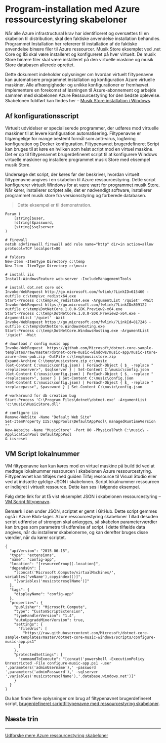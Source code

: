 <properties
   pageTitle="Automatisere program-installation med virtuelt filtypenavne | Microsoft Azure"
   description="Azure virtuelt DotNet Core selvstudium"
   services="virtual-machines-windows"
   documentationCenter="virtual-machines"
   authors="neilpeterson"
   manager="timlt"
   editor="tysonn"
   tags="azure-resource-manager"/>

<tags
   ms.service="virtual-machines-windows"
   ms.devlang="na"
   ms.topic="article"
   ms.tgt_pltfrm="vm-windows"
   ms.workload="infrastructure-services"
   ms.date="10/21/2016"
   ms.author="nepeters"/>

# <a name="application-deployment-with-azure-resource-manager-templates"></a>Program-installation med Azure ressourcestyring skabeloner

Når alle Azure infrastructural krav har identificeret og oversættes til en skabelon til distribution, skal den faktiske anvendelse installation behandles. Programmet Installation her refererer til installation af de faktiske anvendelse binære filer til Azure ressourcer. Musik Store eksemplet ved .net Core og IIS skal være installeret og konfigureret på hver virtuelt. De musik Store binære filer skal være installeret på den virtuelle maskine og musik Store databasen allerede oprettet.

Dette dokument indeholder oplysninger om hvordan virtuelt filtypenavne kan automatisere programmet installation og konfiguration Azure virtuelle maskiner. Alle afhængigheder og unikke konfigurationer er fremhævet. Implementere en forekomst af løsningen til Azure-abonnement og arbejde sammen med skabelonen Azure Ressourcestyring for den bedste oplevelse. Skabelonen fuldført kan findes her – [Musik Store installation i Windows](https://github.com/Microsoft/dotnet-core-sample-templates/tree/master/dotnet-core-music-Windows).

## <a name="configuration-script"></a>Af konfigurationsscript

Virtuelt udvidelser er specialiserede programmer, der udføres mod virtuelle maskiner til at levere konfiguration automatisering. Filtypenavne er tilgængelige for mange bestemt formål som anti-virus, logføring konfiguration og Docker konfiguration. Filtypenavnet brugerdefineret Script kan bruges til at køre en hvilken som helst script mod en virtuel maskine. Det er op til filtypenavnet brugerdefineret script til at konfigurere Windows virtuelle maskiner og installere programmet musik Store med eksempel musik Store.

Undersøge det script, der køres før der beskriver, hvordan virtuelt filtypenavne angives i en skabelon til Azure ressourcestyring. Dette script konfigurerer virtuelt Windows for at være vært for programmet musik Store. Når kører, installerer scriptet alle, det er nødvendigt software, installerer programmet musik store fra versionsstyring og forberede databasen. 

> Dette eksempel er til demonstration.

```none
Param (
    [string]$user,
    [string]$password,
    [string]$sqlserver
)

# firewall
netsh advfirewall firewall add rule name="http" dir=in action=allow protocol=TCP localport=80

# folders
New-Item -ItemType Directory c:\temp
New-Item -ItemType Directory c:\music

# install iis
Install-WindowsFeature web-server -IncludeManagementTools

# install dot.net core sdk
Invoke-WebRequest http://go.microsoft.com/fwlink/?LinkID=615460 -outfile c:\temp\vc_redistx64.exe
Start-Process c:\temp\vc_redistx64.exe -ArgumentList '/quiet' -Wait
Invoke-WebRequest https://go.microsoft.com/fwlink/?LinkID=809122 -outfile c:\temp\DotNetCore.1.0.0-SDK.Preview2-x64.exe
Start-Process c:\temp\DotNetCore.1.0.0-SDK.Preview2-x64.exe -ArgumentList '/quiet' -Wait
Invoke-WebRequest https://go.microsoft.com/fwlink/?LinkId=817246 -outfile c:\temp\DotNetCore.WindowsHosting.exe
Start-Process c:\temp\DotNetCore.WindowsHosting.exe -ArgumentList '/quiet' -Wait

# download / config music app
Invoke-WebRequest  https://github.com/Microsoft/dotnet-core-sample-templates/raw/master/dotnet-core-music-windows/music-app/music-store-azure-demo-pub.zip -OutFile c:\temp\musicstore.zip
Expand-Archive C:\temp\musicstore.zip c:\music
(Get-Content C:\music\config.json) | ForEach-Object { $_ -replace "<replaceserver>", $sqlserver } | Set-Content C:\music\config.json
(Get-Content C:\music\config.json) | ForEach-Object { $_ -replace "<replaceuser>", $user } | Set-Content C:\music\config.json
(Get-Content C:\music\config.json) | ForEach-Object { $_ -replace "<replacepass>", $password } | Set-Content C:\music\config.json

# workaround for db creation bug
Start-Process 'C:\Program Files\dotnet\dotnet.exe' -ArgumentList 'c:\music\MusicStore.dll'

# configure iis
Remove-WebSite -Name "Default Web Site"
Set-ItemProperty IIS:\AppPools\DefaultAppPool\ managedRuntimeVersion ""
New-Website -Name "MusicStore" -Port 80 -PhysicalPath C:\music\ -ApplicationPool DefaultAppPool
& iisreset
```

## <a name="vm-script-extension"></a>VM Script lokalnummer

VM filtypenavne kan kun køres mod en virtuel maskine på build tid ved at medtage lokalnummer ressourcen i skabelonen Azure ressourcestyring. Filtypenavnet kan tilføjes med guiden Tilføj ressource til Visual Studio eller ved at indsætte gyldige JSON i skabelonen. Script lokalnummer ressourcen er indlejret i virtuelt ressource. Dette kan ses i følgende eksempel.

Følg dette link for at få vist eksemplet JSON i skabelonen ressourcestyring – [VM Script filtypenavn](https://github.com/Microsoft/dotnet-core-sample-templates/blob/master/dotnet-core-music-windows/azuredeploy.json#L339). 

Bemærk i den under JSON, scriptet er gemt i GitHub. Dette script gemmes også i Azure Blob-lager. Azure ressourcestyring skabeloner Tillad desuden script udførelse af strengen skal anlægges, så skabelon parameterværdier kan bruges som parametre til udførelse af script. I dette tilfælde data angives, når du installerer skabelonerne, og kan derefter bruges disse værdier, når du kører scriptet.

```none
{
  "apiVersion": "2015-06-15",
  "type": "extensions",
  "name": "config-app",
  "location": "[resourceGroup().location]",
  "dependsOn": [
    "[concat('Microsoft.Compute/virtualMachines/', variables('vmName'),copyindex())]",
    "[variables('musicstoresqlName')]"
  ],
  "tags": {
    "displayName": "config-app"
  },
  "properties": {
    "publisher": "Microsoft.Compute",
    "type": "CustomScriptExtension",
    "typeHandlerVersion": "1.4",
    "autoUpgradeMinorVersion": true,
    "settings": {
      "fileUris": [
        "https://raw.githubusercontent.com/Microsoft/dotnet-core-sample-templates/master/dotnet-core-music-windows/scripts/configure-music-app.ps1"
      ]
    },
    "protectedSettings": {
      "commandToExecute": "[concat('powershell -ExecutionPolicy Unrestricted -File configure-music-app.ps1 -user ',parameters('adminUsername'),' -password ',parameters('adminPassword'),' -sqlserver ',variables('musicstoresqlName'),'.database.windows.net')]"
    }
  }
}
```

Du kan finde flere oplysninger om brug af filtypenavnet brugerdefineret script, [brugerdefineret scriptfiltypenavne med ressourcestyring skabeloner](./virtual-machines-windows-extensions-customscript.md).

## <a name="next-step"></a>Næste trin

<hr>

[Udforske mere Azure ressourcestyring skabeloner](https://github.com/Azure/azure-quickstart-templates)
